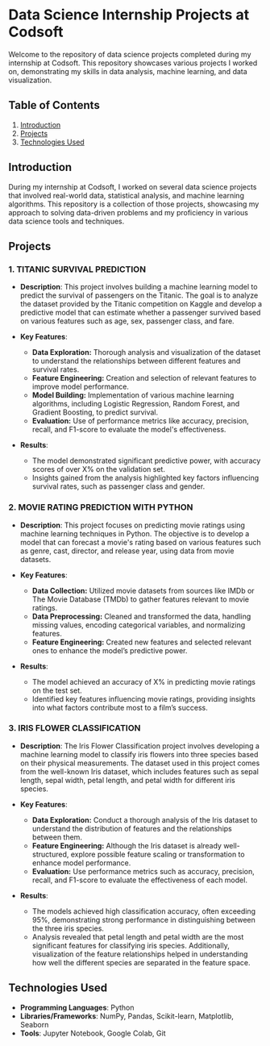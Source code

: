 # Data Science Internship Projects at Codsoft

Welcome to the repository of data science projects completed during my internship at Codsoft. This repository showcases various projects I worked on, demonstrating my skills in data analysis, machine learning, and data visualization.

## Table of Contents

1. [Introduction](#introduction)
2. [Projects](#projects)
3. [Technologies Used](#technologies-used)



## Introduction

During my internship at Codsoft, I worked on several data science projects that involved real-world data, statistical analysis, and machine learning algorithms. This repository is a collection of those projects, showcasing my approach to solving data-driven problems and my proficiency in various data science tools and techniques.

## Projects

### 1. TITANIC SURVIVAL PREDICTION
- **Description**: This project involves building a machine learning model to predict the survival of passengers on the Titanic. The goal is to analyze the dataset provided by the Titanic competition on Kaggle and develop a predictive model that can estimate whether a passenger survived based on various features such as age, sex, passenger class, and fare.

- **Key Features**:
  - **Data Exploration:** Thorough analysis and visualization of the dataset to understand the relationships between different features and survival rates.
  - **Feature Engineering:** Creation and selection of relevant features to improve model performance.
  - **Model Building:** Implementation of various machine learning algorithms, including Logistic Regression, Random Forest, and Gradient Boosting, to predict survival.
  - **Evaluation:** Use of performance metrics like accuracy, precision, recall, and F1-score to evaluate the model's effectiveness.

- **Results**: 
  - The model demonstrated significant predictive power, with accuracy scores of over X% on the validation set.
  - Insights gained from the analysis highlighted key factors influencing survival rates, such as passenger class and gender.


### 2. MOVIE RATING PREDICTION WITH PYTHON
- **Description**: This project focuses on predicting movie ratings using machine learning techniques in Python. The objective is to develop a model that can forecast a movie's rating based on various features such as genre, cast, director, and release year, using data from movie datasets.

- **Key Features**: 
  -  **Data Collection:** Utilized movie datasets from sources like IMDb or The Movie Database (TMDb) to gather features relevant to movie ratings.
  - **Data Preprocessing:** Cleaned and transformed the data, handling missing values, encoding categorical variables, and normalizing features.
  - **Feature Engineering:** Created new features and selected relevant ones to enhance the model’s predictive power.

- **Results**: 
  - The model achieved an accuracy of X% in predicting movie ratings on the test set.
  - Identified key features influencing movie ratings, providing insights into what factors contribute most to a film’s success.

### 3. IRIS FLOWER CLASSIFICATION
- **Description**: The Iris Flower Classification project involves developing a machine learning model to classify iris flowers into three species based on their physical measurements. The dataset used in this project comes from the well-known Iris dataset, which includes features such as sepal length, sepal width, petal length, and petal width for different iris species.

- **Key Features**: 
  - **Data Exploration:** Conduct a thorough analysis of the Iris dataset to understand the distribution of features and the relationships between them.
  - **Feature Engineering:** Although the Iris dataset is already well-structured, explore possible feature scaling or transformation to enhance model performance.
  - **Evaluation:** Use performance metrics such as accuracy, precision, recall, and F1-score to evaluate the effectiveness of each model.

- **Results**: 
  - The models achieved high classification accuracy, often exceeding 95%, demonstrating strong performance in distinguishing between the three iris species.
  - Analysis revealed that petal length and petal width are the most significant features for classifying iris species. Additionally, visualization of the feature relationships helped in understanding how well the different species are separated in the feature space.

## Technologies Used

- **Programming Languages**: Python
- **Libraries/Frameworks**: NumPy, Pandas, Scikit-learn, Matplotlib, Seaborn
- **Tools**: Jupyter Notebook, Google Colab, Git